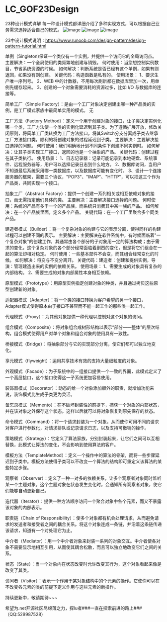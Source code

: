 # LC_GOF23Design
23种设计模式详解
每一种设计模式都详细介绍了多种实现方式，可以根据自己业务需求选择适合自己的模式。
![image](https://user-images.githubusercontent.com/26539681/112273967-e643b480-8cb8-11eb-9e6c-45e3643d9120.png)
![image](https://user-images.githubusercontent.com/26539681/112274008-f491d080-8cb8-11eb-91a8-6eebd104ca96.png)
![image](https://user-images.githubusercontent.com/26539681/112274051-ffe4fc00-8cb8-11eb-86cf-174847d99931.png)

23中设计模式说明：https://www.runoob.com/design-pattern/design-pattern-tutorial.html

单例（Singleton)保证一个类仅有一个实例，并提供一个访问它的全局访问点。
	主要解决：一个全局使用的类频繁地创建与销毁。
	何时使用：当您想控制实例数目，节省系统资源的时候。
	如何解决：判断系统是否已经有这个单例，如果有则返回，如果没有则创建。
	关键代码：构造函数是私有的。
	使用场景：
	 1、要求生产唯一序列号。
	 2、WEB 中的计数器，不用每次刷新都在数据库里加一次，用单例先缓存起来。
	 3、创建的一个对象需要消耗的资源过多，比如 I/O 与数据库的连接等。
	 
简单工厂（Simple Factory）：是由一个工厂对象决定创建出哪一种产品类的实例，是工厂模式家族中最简单实用的模式。
无

工厂方法（Factory Method）：定义一个用于创建对象的接口，让子类决定实例化哪一个类，工厂方法使一个类的实例化延迟到其子类。为了遵循扩展开放，修改关闭原则，将简单工厂类转换为工厂方法接口，将其Switch分支分离成子类去继承工厂方法接口类，顺利的将创建对象的过程延迟到子类。
	主要解决：主要解决接口选择的问题。
	何时使用：我们明确地计划不同条件下创建不同实例时。
	如何解决：让其子类实现工厂接口，返回的也是一个抽象的产品。
	关键代码：创建过程在其子类执行。
	使用场景： 
	 1、日志记录器：记录可能记录到本地硬盘、系统事件、远程服务器等，用户可以选择记录日志到什么地方。
	 2、数据库访问，当用户不知道最后系统采用哪一类数据库，以及数据库可能有变化时。
	 3、设计一个连接服务器的框架，需要三个协议，"POP3"、"IMAP"、"HTTP"，可以把这三个作为产品类，共同实现一个接口。
	 
抽象工厂（Abstract Factory）：提供一个创建一系列相关或相互依赖对象的接口，而无需指定他们具体的类。
	主要解决：主要解决接口选择的问题。
	何时使用：系统的产品有多于一个的产品族，而系统只消费其中某一族的产品。
	如何解决：在一个产品族里面，定义多个产品。
	关键代码：在一个工厂里聚合多个同类产品。
	
建造者模式（Builder）：将一个复杂对象的构建与它的表示分离，使得同样的构建过程可以创建不同的表示。
	主要解决：主要解决在软件系统中，有时候面临着"一个复杂对象"的创建工作，其通常由各个部分的子对象用一定的算法构成；由于需求的变化，这个复杂对象的各个部分经常面临着剧烈的变化，但是将它们组合在一起的算法却相对稳定。
	何时使用：一些基本部件不会变，而其组合经常变化的时候。
	如何解决：将变与不变分离开。
	关键代码：建造者：创建和提供实例，导演：管理建造出来的实例的依赖关系。
	使用场景： 
	 1、需要生成的对象具有复杂的内部结构。 
	 2、需要生成的对象内部属性本身相互依赖。
	 
原型模式（Prototype）：用原型实例指定创建对象的种类，并且通过拷贝这些原型创建新的对象。

适配器模式（Adapter）：将一个类的接口转换为客户希望的另一个接口，Adapter模式使得原本由于接口不兼容而不能一起工作的那些类一起工作。

代理模式（Proxy）：为其他对象提供一种代理以控制对这个对象的访问。

组合模式（Composite）：将对象组合成树形结构以表示“部分——整体”的层次结构，组合模式使得用户对单个对象和组合对象的使用具有一致性。

桥接模式（Bridge）：将抽象部分与它的实现部分分离，使它们都可以独立地变化。

享元模式（flyweight）：运用共享技术有效的支持大量细粒度的对象。

外观模式（Facade）：为子系统中的一组接口提供一个一致的界面，此模式定义了一个高层接口，这个接口使得这一子系统更加容易使用。

装饰器模式（Decorator）：动态的给一个对象添加额外的职责，就增加功能来说，装饰模式比生成子类更为灵活。

备忘录模式（Memento）：在不破坏封装性的前提下，捕获一个对象的内部状态，并在该对象之外保存这个状态。这样以后就可以将对象恢复到原先保存的状态。

命令模式（Command）：将一个请求封装为一个对象，从而使你可用不同的请求对客户进行参数化，对请求排队或记录请求日志，以及支持可撤销的操作。

策略模式（Strategy）：它定义了算法家族，分别封装起来，让它们之间可以互相替换，此模式让算法的变化，不会影响到使用算法的客户。

模板方法（TemplateMethod）：定义一个操作中的算法的骨架，而将一些步骤延迟到子类中。模板方法使得子类可以不改变一个算法的结构即可重定义该算法的某些特定步骤。

观察者（Observer）：定义了一种一对多的依赖关系，让多个观察者对象同时监听某一个主题对象。这个主题对象在状态发生变化时，会通知所有观察者对象，使它们能够自动更新自己。

迭代器（Iterator）：提供一种方法顺序访问一个聚合对象中各个元素，而又不暴露该对象的内部表示。

职责链（Chain of Responsibility）：使多个对象都有机会处理请求，从而避免请求的发送者和接受者之间的耦合关系。将这个对象连成一条链，并沿着这条链传递该请求，知道有一个对处理它为止。

中介者（Mediator）：用一个中介者对象来封装一系列的对象交互。中介者使各对象不需要显示地相互引用，从而使其耦合松散，而且可以独立地改变它们之间的关系。

状态（State）：当一个对象内在状态改变时允许改变其行为，这个对象看起来像是改变了其类。

访问者（Visitor）：表示一个作用于某对象结构中的个元素的操作。它使你可以在不改变各元素的类的前提下定义作用与这些元素的新操作。


持续更新中，敬请期待~~~

希望为.net开源社区尽绵薄之力，探lu者###一直在探索前进的路上###（QQ:529987528）
